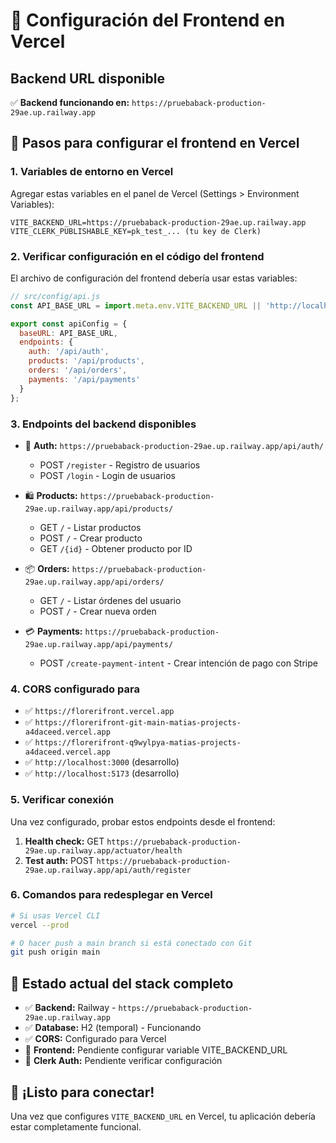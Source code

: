 # 🚀 Configuración del Frontend en Vercel

## Backend URL disponible
✅ **Backend funcionando en:** `https://pruebaback-production-29ae.up.railway.app`

## 📝 Pasos para configurar el frontend en Vercel

### 1. Variables de entorno en Vercel
Agregar estas variables en el panel de Vercel (Settings > Environment Variables):

```
VITE_BACKEND_URL=https://pruebaback-production-29ae.up.railway.app
VITE_CLERK_PUBLISHABLE_KEY=pk_test_... (tu key de Clerk)
```

### 2. Verificar configuración en el código del frontend
El archivo de configuración del frontend debería usar estas variables:

```javascript
// src/config/api.js
const API_BASE_URL = import.meta.env.VITE_BACKEND_URL || 'http://localhost:8080';

export const apiConfig = {
  baseURL: API_BASE_URL,
  endpoints: {
    auth: '/api/auth',
    products: '/api/products',
    orders: '/api/orders',
    payments: '/api/payments'
  }
};
```

### 3. Endpoints del backend disponibles
- 🔐 **Auth:** `https://pruebaback-production-29ae.up.railway.app/api/auth/`
  - POST `/register` - Registro de usuarios
  - POST `/login` - Login de usuarios
  
- 🛍️ **Products:** `https://pruebaback-production-29ae.up.railway.app/api/products/`
  - GET `/` - Listar productos
  - POST `/` - Crear producto
  - GET `/{id}` - Obtener producto por ID
  
- 📦 **Orders:** `https://pruebaback-production-29ae.up.railway.app/api/orders/`
  - GET `/` - Listar órdenes del usuario
  - POST `/` - Crear nueva orden
  
- 💳 **Payments:** `https://pruebaback-production-29ae.up.railway.app/api/payments/`
  - POST `/create-payment-intent` - Crear intención de pago con Stripe

### 4. CORS configurado para
- ✅ `https://florerifront.vercel.app`
- ✅ `https://florerifront-git-main-matias-projects-a4daceed.vercel.app`
- ✅ `https://florerifront-q9wylpya-matias-projects-a4daceed.vercel.app`
- ✅ `http://localhost:3000` (desarrollo)
- ✅ `http://localhost:5173` (desarrollo)

### 5. Verificar conexión
Una vez configurado, probar estos endpoints desde el frontend:

1. **Health check:** GET `https://pruebaback-production-29ae.up.railway.app/actuator/health`
2. **Test auth:** POST `https://pruebaback-production-29ae.up.railway.app/api/auth/register`

### 6. Comandos para redesplegar en Vercel
```bash
# Si usas Vercel CLI
vercel --prod

# O hacer push a main branch si está conectado con Git
git push origin main
```

## 🎯 Estado actual del stack completo
- ✅ **Backend:** Railway - `https://pruebaback-production-29ae.up.railway.app`
- ✅ **Database:** H2 (temporal) - Funcionando
- ✅ **CORS:** Configurado para Vercel
- 🔄 **Frontend:** Pendiente configurar variable VITE_BACKEND_URL
- 🔄 **Clerk Auth:** Pendiente verificar configuración

## 🚀 ¡Listo para conectar!
Una vez que configures `VITE_BACKEND_URL` en Vercel, tu aplicación debería estar completamente funcional.
